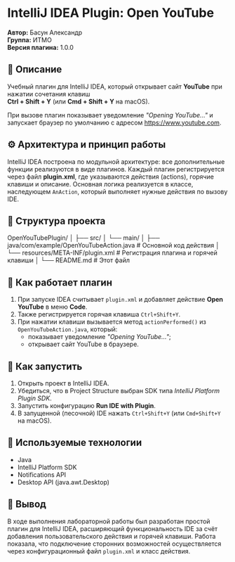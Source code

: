# IntelliJ IDEA Plugin: Open YouTube

**Автор:** Басун Александр  
**Группа:** ИТМО  
**Версия плагина:** 1.0.0  

## 📘 Описание

Учебный плагин для IntelliJ IDEA, который открывает сайт **YouTube** при нажатии сочетания клавиш  
**Ctrl + Shift + Y** (или **Cmd + Shift + Y** на macOS).

При вызове плагин показывает уведомление *"Opening YouTube..."* и запускает браузер по умолчанию с адресом https://www.youtube.com.

## ⚙️ Архитектура и принцип работы

IntelliJ IDEA построена по модульной архитектуре: все дополнительные функции реализуются в виде плагинов.
Каждый плагин регистрируется через файл **plugin.xml**, где указываются действия (actions), горячие клавиши и описание.
Основная логика реализуется в классе, наследующем `AnAction`, который выполняет нужные действия по вызову IDE.

## 🧩 Структура проекта

OpenYouTubePlugin/
│
├── src/
│   └── main/
│       ├── java/com/example/OpenYouTubeAction.java   # Основной код действия
│       └── resources/META-INF/plugin.xml             # Регистрация плагина и горячей клавиши
│
└── README.md                                         # Этот файл

## 🧠 Как работает плагин

1. При запуске IDEA считывает `plugin.xml` и добавляет действие **Open YouTube** в меню **Code**.
2. Также регистрируется горячая клавиша `Ctrl+Shift+Y`.
3. При нажатии клавиши вызывается метод `actionPerformed()` из `OpenYouTubeAction.java`, который:
   - показывает уведомление *"Opening YouTube..."*;
   - открывает сайт YouTube в браузере.

## 🚀 Как запустить

1. Открыть проект в IntelliJ IDEA.
2. Убедиться, что в Project Structure выбран SDK типа *IntelliJ Platform Plugin SDK*.
3. Запустить конфигурацию **Run IDE with Plugin**.
4. В запущенной (песочной) IDE нажать `Ctrl+Shift+Y` (или `Cmd+Shift+Y` на macOS).

## 📎 Используемые технологии

- Java
- IntelliJ Platform SDK
- Notifications API
- Desktop API (java.awt.Desktop)

## 🧾 Вывод

В ходе выполнения лабораторной работы был разработан простой плагин для IntelliJ IDEA, расширяющий функциональность IDE за счёт добавления пользовательского действия и горячей клавиши. Работа показала, что подключение сторонних возможностей осуществляется через конфигурационный файл `plugin.xml` и класс действия.
